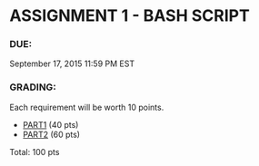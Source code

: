 # ASSIGNMENT 1 - BASH SCRIPT

### DUE:

September 17, 2015 11:59 PM EST

### GRADING:
Each requirement will be worth 10 points.

- [PART1](https://github.com/jimmywetzel/InstructorNetworkSecurity/tree/master/Assignment1/Part1)  (40 pts)
- [PART2](https://github.com/jimmywetzel/InstructorNetworkSecurity/tree/master/Assignment1/Part2) (60 pts)

Total: 100 pts
